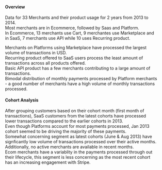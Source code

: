 #### Overview

Data for 33 Merchants and their product usage for 2 years from 2013 to 2014.<br>
Most merchants are in Ecommerce, followed by Saas and Platform.<br>
In Ecommerce, 13 merchants use Cart, 9 merchantes use Marketplace and in SaaS, 7 merchants use API while 10 uses Recurring product. 

Merchants on Platforms using Marketplace have processed the largest volume of transactions in USD. <br>
Recurring product offered to SaaS users process the least amount of transactions across all products offered. <br>
Basic API product has a few merchants contributing to a large amount of transactions. <br>
Bimodal distribution of monthly payments processed by Platform merchants - a good number of merchants have a high volume of monthly transactions processed.

#### Cohort Analysis

After grouping customers based on their cohort month (first month of transactions), SaaS customers from the latest cohorts have processed lower transactions compared to the earlier cohorts in 2013. <br>
Even though Platforms account for most payments processed, Jan 2013 cohort seemed to be driving the majority of these payments. <br>
Somewhat concerning segment as latest cohorts (June & Aug 2013) have signficantly low volume of transactions processed over their active months. Additionally, no active merchants are available in recent months. <br>
Ecom merchants have a variablity in the payments processed through out their lifecycle, this segment is less concerning as the most recent cohort has an increasing engagement with Stripe. 

